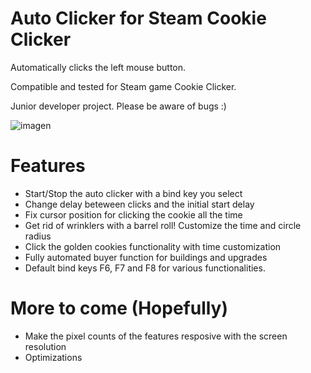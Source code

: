 # Auto Clicker for Steam Cookie Clicker

Automatically clicks the left mouse button.

Compatible and tested for Steam game Cookie Clicker.

Junior developer project. Please be aware of bugs :)

![imagen](https://user-images.githubusercontent.com/56929468/132929075-4fe49fce-efe7-4bca-871b-085be7bca89a.png)


# Features

- Start/Stop the auto clicker with a bind key you select
- Change delay beteween clicks and the initial start delay
- Fix cursor position for clicking the cookie all the time
- Get rid of wrinklers with a barrel roll! Customize the time and circle radius
- Click the golden cookies functionality with time customization
- Fully automated buyer function for buildings and upgrades
- Default bind keys F6, F7 and F8 for various functionalities.


# More to come (Hopefully)
- Make the pixel counts of the features resposive with the screen resolution
- Optimizations
